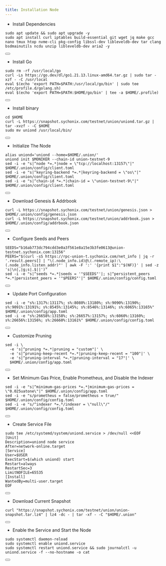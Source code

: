 ```yaml
---
title: Installation Node
---
```


- Install Dependencies 

<div class="code-block-wrapper">
  <pre><code>sudo apt update && sudo apt upgrade -y
sudo apt install curl iptables build-essential git wget jq make gcc nano tmux htop nvme-cli pkg-config libssl-dev libleveldb-dev tar clang bsdmainutils ncdu unzip libleveldb-dev aria2 -y</code></pre>
  <button class="copy-btn"><i class="fas fa-copy"></i></button>
</div>

- Install Go

<div class="code-block-wrapper">
  <pre><code>sudo rm -rf /usr/local/go
curl -Ls https://go.dev/dl/go1.21.13.linux-amd64.tar.gz | sudo tar -xzf - -C /usr/local
eval $(echo 'export PATH=$PATH:/usr/local/go/bin' | sudo tee /etc/profile.d/golang.sh)
eval $(echo 'export PATH=$PATH:$HOME/go/bin' | tee -a $HOME/.profile)</code></pre>
  <button class="copy-btn"><i class="fas fa-copy"></i></button>
</div>

- Install binary 

<div class="code-block-wrapper">
  <pre><code>cd $HOME
curl -L https://snapshot.sychonix.com/testnet/union/uniond.tar.gz | tar -xvzf - -C $HOME
sudo mv uniond /usr/local/bin/</code></pre>
  <button class="copy-btn"><i class="fas fa-copy"></i></button>
</div>

- Initialize The Node

<div class="code-block-wrapper"><!-- Change chain id and port -->
  <pre><code>alias uniond='uniond --home=$HOME/.union/'
uniond init $MONIKER --chain-id union-testnet-9
sed -i -e "s|^node *=.*|node = \"tcp://localhost:13157\"|" $HOME/.union/config/client.toml
sed -i -e "s|^keyring-backend *=.*|keyring-backend = \"os\"|" $HOME/.union/config/client.toml
sed -i -e "s|^chain-id *=.*|chain-id = \"union-testnet-9\"|" $HOME/.union/config/client.toml</code></pre>
  <button class="copy-btn"><i class="fas fa-copy"></i></button>
</div><!-- Change chain id and port -->

- Download Genesis & Addrbook

<div class="code-block-wrapper">
  <pre><code>curl -L https://snapshot.sychonix.com/testnet/union/genesis.json > $HOME/.union/config/genesis.json
curl -L https://snapshot.sychonix.com/testnet/union/addrbook.json > $HOME/.union/config/addrbook.json</code></pre>
  <button class="copy-btn"><i class="fas fa-copy"></i></button>
</div>

- Configure Seeds and Peers

<div class="code-block-wrapper">
  <pre><code>SEEDS="b16ab773dc794cdd3e0a3f561e8a15e3b3fe0613@union-testnet.sychonix.com:13156"
PEERS="$(curl -sS https://rpc-union-t.sychonix.com/net_info | jq -r '.result.peers[] | "\(.node_info.id)@\(.remote_ip):\(.node_info.listen_addr)"' | awk -F ':' '{print $1":"$(NF)}' | sed -z 's|\n|,|g;s|.$||')"
sed -i -e "s|^seeds *=.*|seeds = '"$SEEDS"'|; s|^persistent_peers *=.*|persistent_peers = '"$PEERS"'|" $HOME/.union/config/config.toml</code></pre>
  <button class="copy-btn"><i class="fas fa-copy"></i></button>
</div>

- Update Port Configuration

<div class="code-block-wrapper">
  <pre><code>sed -i -e "s%:1317%:13117%; s%:8080%:13180%; s%:9090%:13190%; s%:9091%:13191%; s%:8545%:13145%; s%:8546%:13146%; s%:6065%:13165%" $HOME/.union/config/app.toml
sed -i -e "s%:26658%:13158%; s%:26657%:13157%; s%:6060%:13160%; s%:26656%:13156%; s%:26660%:13161%" $HOME/.union/config/config.toml</code></pre>
  <button class="copy-btn"><i class="fas fa-copy"></i></button>
</div>

- Customize Pruning

<div class="code-block-wrapper">
  <pre><code>sed -i \
  -e 's|^pruning *=.*|pruning = "custom"|' \
  -e 's|^pruning-keep-recent *=.*|pruning-keep-recent = "100"|' \
  -e 's|^pruning-interval *=.*|pruning-interval = "17"|' \
  $HOME/.union/config/app.toml</code></pre>
  <button class="copy-btn"><i class="fas fa-copy"></i></button>
</div>

- Set Minimum Gas Price, Enable Prometheus, and Disable the Indexer

<div class="code-block-wrapper"><!-- Note: Change gas price and denom -->
  <pre><code>sed -i -e "s|^minimum-gas-prices *=.*|minimum-gas-prices = \"0.025uatone\"|" $HOME/.union/config/app.toml
sed -i -e "s/prometheus = false/prometheus = true/" $HOME/.union/config/config.toml
sed -i -e "s/^indexer *=.*/indexer = \"null\"/" $HOME/.union/config/config.toml</code></pre>
  <button class="copy-btn"><i class="fas fa-copy"></i></button>
</div><!-- Note: Change gas price and denom -->

- Create Service File

<div class="code-block-wrapper">
  <pre><code>sudo tee /etc/systemd/system/uniond.service &gt; /dev/null &lt;&lt;EOF
[Unit]
Description=uniond node service
After=network-online.target
[Service]
User=$USER
ExecStart=$(which uniond) start
Restart=always
RestartSec=3
LimitNOFILE=65535
[Install]
WantedBy=multi-user.target
EOF</code></pre>
  <button class="copy-btn"><i class="fas fa-copy"></i></button>
</div>

- Download Current Snapshot

<div class="code-block-wrapper">
  <pre><code>curl "https://snapshot.sychonix.com/testnet/union/union-snapshot.tar.lz4" | lz4 -dc - | tar -xf - -C "$HOME/.union"</code></pre>
  <button class="copy-btn"><i class="fas fa-copy"></i></button>
</div>

- Enable the Service and Start the Node

<div class="code-block-wrapper">
  <pre><code>sudo systemctl daemon-reload
sudo systemctl enable uniond.service
sudo systemctl restart uniond.service && sudo journalctl -u uniond.service -f --no-hostname -o cat</code></pre>
  <button class="copy-btn"><i class="fas fa-copy"></i></button>
</div>
